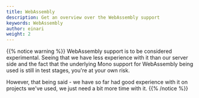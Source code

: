 ```yaml
---
title: WebAssembly
description: Get an overview over the WebAssembly support
keywords: WebAssembly
author: einari
weight: 2
---
```

{{% notice warning %}}
WebAssembly support is to be considered experimental.
Seeing that we have less experience with it than our server side and the fact
that the underlying Mono support for WebAssembly being used is still in test
stages, you're at your own risk.

However, that being said - we have so far had good experience with it on projects
we've used, we just need a bit more time with it.
{{% /notice %}}